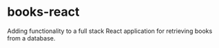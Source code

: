 # books-react
Adding functionality to a full stack React application for retrieving books from a database.
